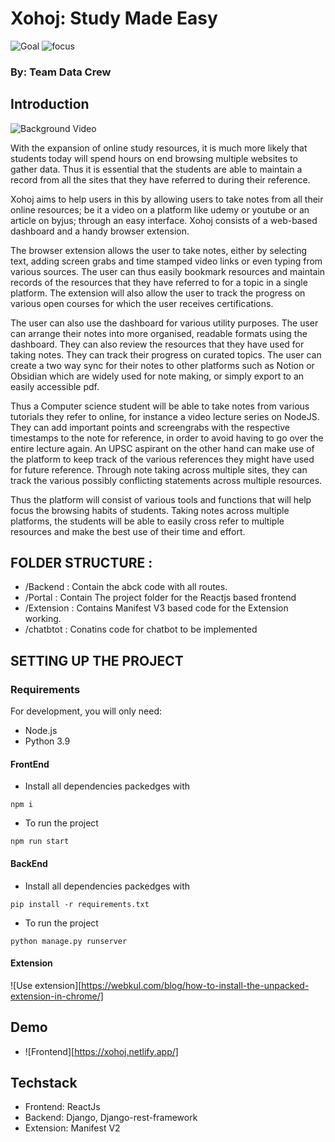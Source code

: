 # Xohoj: Study Made Easy
![Goal](https://img.shields.io/badge/Goal-Productivity-brightgreen)
![focus](https://img.shields.io/badge/Tech-Web_Dev-brightgreen)

### By: Team Data Crew
## Introduction
![Background Video](https://youtu.be/BYO1TZTzHAI)

With the expansion of online study resources, it is much more likely that students today will spend hours on end browsing multiple websites to gather data. Thus it is essential that the students are able to maintain a record from all the sites that they have referred to during their reference. 

Xohoj aims to help users in this by allowing users to take notes from all their online resources; be it a video on a platform like udemy or youtube  or an article on byjus; through an easy interface. Xohoj consists of a web-based dashboard and a handy browser extension. 

The browser extension allows the user to take notes, either by selecting text, adding screen grabs and time stamped video links or even typing from various sources. The user can thus easily bookmark resources and maintain records of the resources that they have referred to for a topic in a single platform. The extension will also allow the user to track the progress on various open courses for which the user receives certifications. 

The user can also use the dashboard for various utility purposes. The user can arrange their notes into more organised, readable formats using the dashboard. They can also review the resources that they have used for taking notes. They can track their progress on curated topics. The user can create a two way sync for their notes to other platforms such as Notion or Obsidian which are widely used for note making, or simply export to an easily accessible pdf. 

Thus a Computer science student will be able to take notes from various tutorials they refer to online, for instance a video lecture series on NodeJS. They can add important points and screengrabs with the respective timestamps to the note for reference, in order to avoid having to go over the entire lecture again. An UPSC aspirant on the other hand can make use of the platform to keep track of the various references they might have used for future reference. Through note taking across multiple sites, they can track the various possibly conflicting statements across multiple resources.

Thus the platform will consist of various tools and functions that will help focus the browsing habits of students. Taking notes across multiple platforms, the students will be able to easily cross refer to multiple resources and make the best use of their time and effort.

## FOLDER STRUCTURE :

- /Backend : Contain the abck code with all routes.
- /Portal : Contain The project folder for the Reactjs based frontend
- /Extension : Contains Manifest V3 based code for the Extension working.
- /chatbtot : Conatins code for chatbot to be implemented

## SETTING UP THE PROJECT
### Requirements

For development, you will only need:
- Node.js
- Python 3.9

#### FrontEnd
- Install all dependencies packedges with
```
npm i
```
- To run the project
```
npm run start
```
#### BackEnd
- Install all dependencies packedges with
```
pip install -r requirements.txt
```
- To run the project
```
python manage.py runserver
```
#### Extension

![Use extension][https://webkul.com/blog/how-to-install-the-unpacked-extension-in-chrome/]

## Demo

- ![Frontend][https://xohoj.netlify.app/]

## Techstack
- Frontend: ReactJs
- Backend: Django, Django-rest-framework
- Extension: Manifest V2
